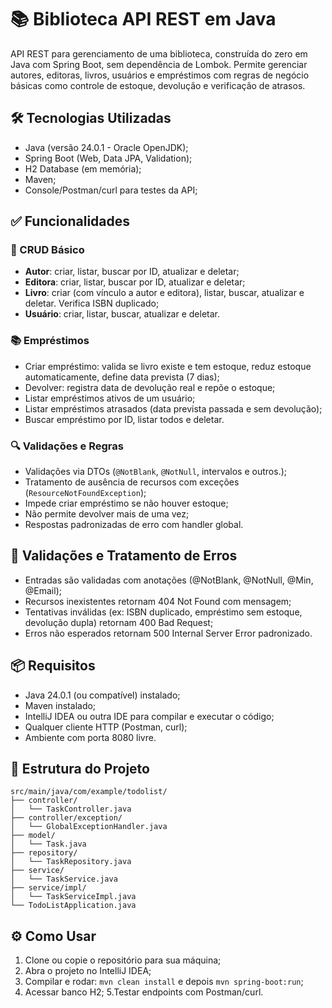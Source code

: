 # 📚 Biblioteca API REST em Java
API REST para gerenciamento de uma biblioteca, construída do zero em Java com Spring Boot, sem dependência de Lombok.  Permite gerenciar autores, editoras, livros, usuários e empréstimos com regras de negócio 
básicas como controle de estoque, devolução e verificação de atrasos.

##

## 🛠 Tecnologias Utilizadas
- Java (versão 24.0.1 - Oracle OpenJDK);
- Spring Boot (Web, Data JPA, Validation);
- H2 Database (em memória);
- Maven;
- Console/Postman/curl para testes da API;

##

## ✅ Funcionalidades

### 🎯 CRUD Básico
- **Autor**: criar, listar, buscar por ID, atualizar e deletar;
- **Editora**: criar, listar, buscar por ID, atualizar e deletar;
- **Livro**: criar (com vínculo a autor e editora), listar, buscar, atualizar e deletar. Verifica ISBN duplicado;
- **Usuário**: criar, listar, buscar, atualizar e deletar.

### 📚 Empréstimos
- Criar empréstimo: valida se livro existe e tem estoque, reduz estoque automaticamente, define data prevista (7 dias);
- Devolver: registra data de devolução real e repõe o estoque;
- Listar empréstimos ativos de um usuário;  
- Listar empréstimos atrasados (data prevista passada e sem devolução);  
- Buscar empréstimo por ID, listar todos e deletar.  

### 🔍 Validações e Regras
- Validações via DTOs (`@NotBlank`, `@NotNull`, intervalos e outros.);
- Tratamento de ausência de recursos com exceções (`ResourceNotFoundException`);  
- Impede criar empréstimo se não houver estoque;  
- Não permite devolver mais de uma vez; 
- Respostas padronizadas de erro com handler global.  

##

## 🔐 Validações e Tratamento de Erros
- Entradas são validadas com anotações (@NotBlank, @NotNull, @Min, @Email);
- Recursos inexistentes retornam 404 Not Found com mensagem;
- Tentativas inválidas (ex: ISBN duplicado, empréstimo sem estoque, devolução dupla) retornam 400 Bad Request;
- Erros não esperados retornam 500 Internal Server Error padronizado.

##

## 📦 Requisitos
- Java 24.0.1 (ou compatível) instalado;
- Maven instalado;
- IntelliJ IDEA ou outra IDE para compilar e executar o código;
- Qualquer cliente HTTP (Postman, curl);
- Ambiente com porta 8080 livre.

##

## 📁 Estrutura do Projeto
````
src/main/java/com/example/todolist/
├── controller/
│   └── TaskController.java
├── controller/exception/
│   └── GlobalExceptionHandler.java
├── model/
│   └── Task.java
├── repository/
│   └── TaskRepository.java
├── service/
│   └── TaskService.java
├── service/impl/
│   └── TaskServiceImpl.java
└── TodoListApplication.java
````

##

## ⚙️ Como Usar
1. Clone ou copie o repositório para sua máquina;  
2. Abra o projeto no IntelliJ IDEA;  
3. Compilar e rodar: `mvn clean install` e depois `mvn spring-boot:run`;
4. Acessar banco H2;
5.Testar endpoints com Postman/curl.
